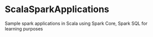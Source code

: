 # ScalaSparkApplications
Sample spark applications in Scala using Spark Core, Spark SQL for learning purposes
